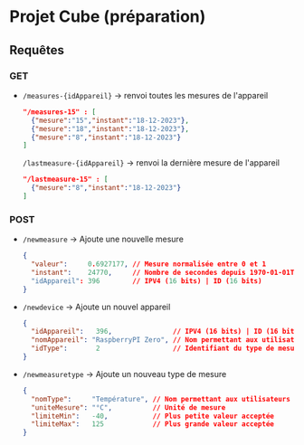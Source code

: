 # Projet Cube (préparation)
## Requêtes
### GET
- `/measures-{idAppareil}` → renvoi toutes les mesures de l'appareil
  ```json
  "/measures-15" : [
    {"mesure":"15","instant":"18-12-2023"},
    {"mesure":"18","instant":"18-12-2023"},
    {"mesure":"8","instant":"18-12-2023"}
  ]
  ```
  `/lastmeasure-{idAppareil}` → renvoi la dernière mesure de l'appareil
  ```json
  "/lastmeasure-15" : [
    {"mesure":"8","instant":"18-12-2023"}
  ]
  ```
### POST
- `/newmeasure` → Ajoute une nouvelle mesure
    ```json
    {
      "valeur":     0.6927177, // Mesure normalisée entre 0 et 1
      "instant":    24770,     // Nombre de secondes depuis 1970-01-01T00:00:00Z
      "idAppareil": 396        // IPV4 (16 bits) | ID (16 bits) 
    }
  ```
- `/newdevice` → Ajoute un nouvel appareil
    ```json
    {
      "idAppareil":   396,               // IPV4 (16 bits) | ID (16 bits) 
      "nomAppareil": "RaspberryPI Zero", // Nom permettant aux utilisateurs de distinguer les appareils
      "idType":       2                  // Identifiant du type de mesure associé
    }
  ```
- `/newmeasuretype` → Ajoute un nouveau type de mesure
    ```json
    {
      "nomType":     "Température", // Nom permettant aux utilisateurs de distinguer les types de mesure
      "uniteMesure": "°C",          // Unité de mesure
      "limiteMin":   -40,           // Plus petite valeur acceptée
      "limiteMax":   125            // Plus grande valeur acceptée
    }
  ```